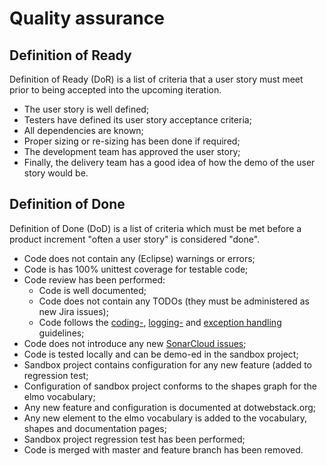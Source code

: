 # Quality assurance

## Definition of Ready

Definition of Ready (DoR) is a list of criteria that a user story must meet prior to being accepted into the upcoming iteration.

* The user story is well defined;
* Testers have defined its user story acceptance criteria;
* All dependencies are known;
* Proper sizing or re-sizing has been done if required;
* The development team has approved the user story;
* Finally, the delivery team has a good idea of how the demo of the user story would be.

## Definition of Done

Definition of Done (DoD) is a list of criteria which must be met before a product increment "often a user story" is considered "done".

* Code does not contain any (Eclipse) warnings or errors;
* Code is has 100% unittest coverage for testable code;
* Code review has been performed:
  * Code is well documented;
  * Code does not contain any TODOs (they must be administered as new Jira issues);
  * Code follows the [coding-](coding.md), [logging-](logging.md) and [exception handling](exception-handling.md) guidelines;
* Code does not introduce any new [SonarCloud issues][1];
* Code is tested locally and can be demo-ed in the sandbox project;
* Sandbox project contains configuration for any new feature (added to regression test;
* Configuration of sandbox project conforms to the shapes graph for the elmo vocabulary;
* Any new feature and configuration is documented at dotwebstack.org;
* Any new element to the elmo vocabulary is added to the vocabulary, shapes and documentation pages;
* Sandbox project regression test has been performed;
* Code is merged with master and feature branch has been removed.


[1]: https://sonarcloud.io/organizations/dotwebstack/projects

